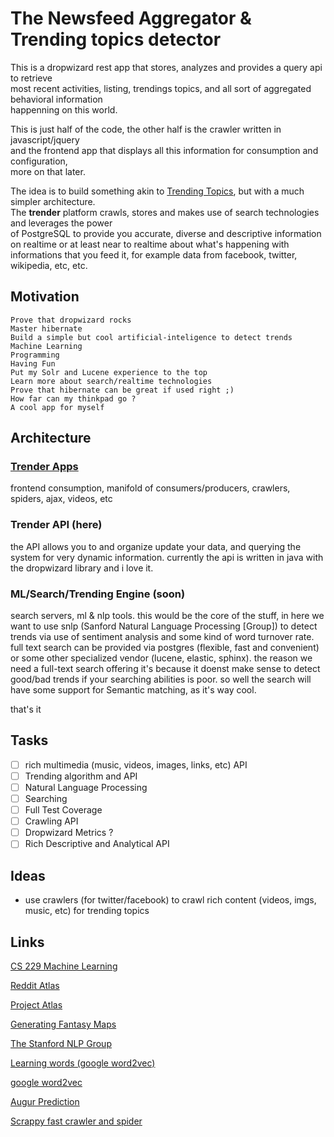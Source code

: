 # The Newsfeed Aggregator & Trending topics detector

This is a dropwizard rest app that stores, analyzes and provides a query api to retrieve<br/>
most recent  activities, listing, trendings topics, and all sort of aggregated behavioral information<br/>
happenning on this world.<br/>

This is just half of the code, the other half is the crawler written in javascript/jquery<br/> 
and the frontend app that displays all this information for consumption and configuration,<br/>
more on that later.

The idea is to build something akin to [Trending Topics](https://github.com/datawrangling/trendingtopics), but with a much simpler architecture.<br/>
The **trender** platform crawls, stores and makes use of search technologies and leverages the power<br/> of PostgreSQL to provide you accurate, diverse and descriptive information on realtime or at least near to realtime about what's happening with informations that you feed it, for example data from facebook, twitter, wikipedia, etc, etc.<br/>

## Motivation

    Prove that dropwizard rocks
    Master hibernate
    Build a simple but cool artificial-inteligence to detect trends
    Machine Learning
    Programming
    Having Fun
    Put my Solr and Lucene experience to the top
    Learn more about search/realtime technologies 
    Prove that hibernate can be great if used right ;)
    How far can my thinkpad go ?
    A cool app for myself

## Architecture

### [Trender Apps](https://github.com/0xae/trender-apps)
frontend consumption, manifold of consumers/producers,
crawlers, spiders, ajax, videos, etc

### Trender API (here)
the API allows you to and organize update your data,
and querying the system for very dynamic information.
currently the api is written in java with the dropwizard library
and i love it.

### ML/Search/Trending Engine (soon)
search servers, ml & nlp tools. this would be the core of the stuff,
in here we want to use snlp (Sanford Natural Language Processing [Group]) to detect
trends via use of sentiment analysis and some kind of word turnover rate. full text search
can be provided via postgres (flexible, fast and convenient) or some other specialized
vendor (lucene, elastic, sphinx).
the reason we need a full-text search offering it's because it doenst make sense
to detect good/bad trends if your searching abilities is poor.
so well the search will have some support for Semantic matching, as it's way cool.

that's it

## Tasks

- [ ] rich multimedia (music, videos, images, links, etc) API 
- [ ] Trending algorithm and API
- [ ] Natural Language Processing
- [ ] Searching
- [ ] Full Test Coverage
- [ ] Crawling API
- [ ] Dropwizard Metrics ?
- [ ] Rich Descriptive and Analytical API

## Ideas

* use crawlers (for twitter/facebook) to crawl rich content (videos, imgs, music, etc) for trending topics

## Links

[CS 229 Machine Learning](http://cs229.stanford.edu/projects2013.html)

[Reddit Atlas](https://www.reddit.com/r/RedditAtlas/)

[Project Atlas](https://draemm.li/various/place-atlas/)

[Generating Fantasy Maps](http://mewo2.com/notes/terrain/)

[The Stanford NLP Group](https://nlp.stanford.edu/)

[Learning words (google word2vec)](https://opensource.googleblog.com/2013/08/learning-meaning-behind-words.html)

[google word2vec](https://code.google.com/archive/p/word2vec/)

[Augur Prediction](https://augur.net/)

[Scrappy fast crawler and spider](https://scrapy.org/)
